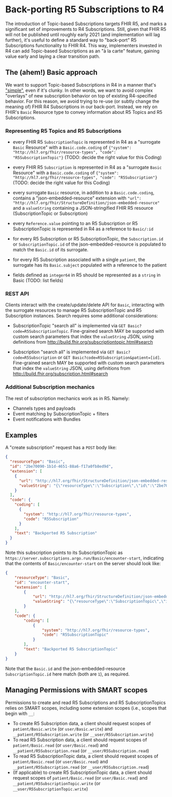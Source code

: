# Back-porting R5 Subscriptions to R4

The introduction of Topic-based Subscriptions targets FHIR R5, and marks a significant set of improvements to R4 Subscriptions.  Still, given that FHIR R5 will not be published until roughly early 2021 (and implementation will lag further), it's useful to define a standard way to "back-port" R5 Subscriptions functionality to FHIR R4.  This way, implementers invested in R4 can add Topic-based Subscriptions as an "à la carte" feature, gaining value early and laying a clear transition path.

## The (ahem!) Basic approach

We want to support Topic-based Subscriptions in R4 in a manner that's ["simple"](https://www.infoq.com/presentations/Simple-Made-Easy/), even if it's clunky. In other words, we want to avoid complex "overlays" of new subscription behavior on top of existing R4-specified behavior.  For this reason, we avoid trying to re-use (or subtly change the meaning of) FHIR R4 Subscriptions in our back-port. Instead, we rely on FHIR's `Basic` Resource type to convey information about R5 Topics and R5 Subscriptions.

### Representing R5 Topics and R5 Subscriptions

* every FHIR R5 `SubscriptionTopic` is represented in R4 as a "surrogate `Basic` Resource" with a `Basic.code.coding` of `{"system": "http://hl7.org/fhir/resource-types", "code": "R5SubscriptionTopic"}` (TODO: decide the right value for this Coding)

* every FHIR R5 `Subscription` is represented in R4 as a "surrogate `Basic` Resource" with a `Basic.code.coding` of `{"system": "http://hl7.org/fhir/resource-types", "code": "R5Subscription"}` (TODO: decide the right value for this Coding)

* every surrogate `Basic` resource, in addition to a `Basic.code.coding`, contains a "json-embedded-resource" extension with `"url": "http://hl7.org/fhir/StructureDefinition/json-embedded-resource"` and a `valueString` containing a JSON-stringified FHIR R5 resource (SubscriptionTopic or Subscription)

* every `Reference.value` pointing to an R5 Subscription or R5 SubscriptionTopic is represented in R4 as a reference to `Basic/:id`

* for every R5 Subscription or R5 SubscriptionTopic, the `Subscription.id` or `SubscriptionTopic.id` of the json-embedded-resource is populated to match the `Basic.id` of its surrogate.

* for every R5 Subscription associated with a single `patient`, the surrogate has its `Basic.subject` populated with a reference to the patient

* fields defined as `integer64` in R5 should be represented as a `string` in Basic (TODO: list fields)

### REST API

Clients interact with the create/update/delete API for `Basic`, interacting with the surrogate resources to manage R5 SubscriptionTopic and R5 Subscription instances. Search requires some additional considerations:

* SubscriptionTopic "search all" is implemented via `GET Basic?code=R5SubscriptionTopic`. Fine-grained search MAY be supported with custom search parameters that index the `valueString` JSON, using definitions from http://build.fhir.org/subscriptiontopic.html#search

* Subscription "search all" is implemented via `GET Basic?code=R5Subscription` or `GET Basic?code=R5Subscription&patient=[id]`. Fine-grained search MAY be supported with custom search parameters that index the `valueString` JSON, using definitions from http://build.fhir.org/subscription.html#search

### Additional Subscription mechanics

The rest of subscription mechanics work as in R5. Namely:

* Channels types and payloads
* Event matching by SubscriptionTopic + filters
* Event notifications with Bundles


## Examples

A "create subscription" request has a `POST` body like:

```json
{
  "resourceType": "Basic",
  "id": "2be70090-1b1d-4651-88a6-f17a0fb8ed9d",
  "extension": [
    {
      "url": "http://hl7.org/fhir/StructureDefinition/json-embedded-resource",
      "valueString": "{\"resourceType\":\"Subscription\",\"id\":\"2be70090-1b1d-4651-88a6-f17a0fb8ed9d\",\"status\":\"active\",\"topic\":{\"reference\":\"https://server.subscriptions.argo.run/Basic/encounter-start\"},\"end\":\"2020-05-11T21:21:36.047+00:00\",\"reason\":\"Client Testing\",\"filterBy\":[{\"searchParamName\":\"patient\",\"searchModifier\":\"=\",\"value\":\"Patient/48157\"}],\"channelType\":{\"system\":\"http://terminology.hl7.org/CodeSystem/subscription-channel-type\",\"code\":\"rest-hook\",\"display\":\"Rest Hook\"},\"endpoint\":\"https://client.subscriptions.argo.run/Endpoints/bc768dd9-fbaa-445a-88b1-5c7b63b70e9c\",\"heartbeatPeriod\":60,\"contentType\":\"application/fhir+json\",\"content\":\"id-only\"}"
    }
  ],
  "code": {
    "coding": [
      {
        "system": "http://hl7.org/fhir/resource-types",
        "code": "R5Subscription"
      }
    ],
    "text": "Backported R5 Subscription"
  }
}
```

Note this subscription points to its SubscriptionTopic as `https://server.subscriptions.argo.run/Basic/encounter-start`, indicating that the contents of `Basic/encounter-start` on the server should look like:

```json
{
    "resourceType": "Basic",
    "id": "encounter-start",
    "extension": [
        {
            "url": "http://hl7.org/fhir/StructureDefinition/json-embedded-resource",
            "valueString": "{\"resourceType\":\"SubscriptionTopic\",\"id\":\"encounter-start\",\"url\":\"http://argonautproject.org/encounters-ig/SubscriptionTopic/encounter-start\",\"version\":\"1.1\",\"title\":\"encounter-start\",\"status\":\"draft\",\"experimental\":true,\"date\":\"2020-05-11\",\"description\":\"Beginning of a clinical encounter\",\"resourceTrigger\":{\"description\":\"Beginning of a clinical encounter\",\"resourceType\":[\"Encounter\"],\"queryCriteria\":{\"previous\":\"status:not=in-progress\",\"current\":\"status:in-progress\",\"requireBoth\":true},\"fhirPathCriteria\":[\"%previous.status!='in-progress' and %current.status='in-progress'\"]},\"canFilterBy\":[{\"searchParamName\":\"patient\",\"searchModifier\":[\"=\",\"in\"],\"documentation\":\"Exact match to a patient resource (reference)\"}]}"
        }
    ],
    "code": {
        "coding": [
            {
                "system": "http://hl7.org/fhir/resource-types",
                "code": "R5SubscriptionTopic"
            }
        ],
        "text": "Backported R5 SubscriptionTopic"
    }
}
```

Note that the `Basic.id` and the json-embedded-resource `SubscriptionTopic.id` here match (both are `1`), as required.

## Managing Permissions with SMART scopes

Permissions to create and read R5 Subscriptions and R5 SubscriptionTopics relies on SMART scopes, including some extension scopes (i.e., scopes that begin with `__`:

* To create R5 Subscription data, a client should request scopes of `patient/Basic.write` (or `user/Basic.write`) and `__patient/R5Subscription.write` (or `__user/R5Subscription.write`)
* To read R5 Subscription data, a client should request scopes of `patient/Basic.read` (or `user/Basic.read`) and `__patient/R5Subscription.read` (or `__user/R5Subscription.read`)
* To read R5 SubscriptionTopic data, a client should request scopes of `patient/Basic.read` (or `user/Basic.read`) and `__patient/R5Subscription.read` (or `__user/R5Subscription.read`)
* (If applicable) to create R5 SubscriptionTopic data, a client should request scopes of `patient/Basic.read` (or `user/Basic.read`) and `__patient/R5SubscriptionTopic.write` (or `__user/R5SubscriptionTopic.write`)
